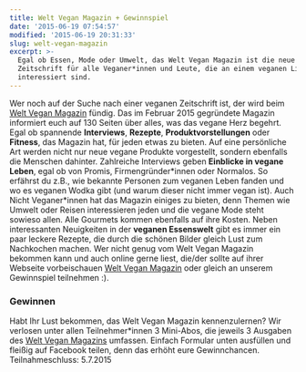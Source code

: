 ```yaml
---
title: Welt Vegan Magazin + Gewinnspiel
date: '2015-06-19 07:54:57'
modified: '2015-06-19 20:31:33'
slug: welt-vegan-magazin
excerpt: >-
  Egal ob Essen, Mode oder Umwelt, das Welt Vegan Magazin ist die neue
  Zeitschrift für alle Veganer*innen und Leute, die an einem veganen Lifestyle
  interessiert sind.
---
```


Wer noch auf der Suche nach einer veganen Zeitschrift ist, der wird beim [Welt Vegan Magazin](http://www.welt-vegan-magazin.de/) fündig. Das im Februar 2015 gegründete Magazin informiert euch auf 130 Seiten über alles, was das vegane Herz begehrt. Egal ob spannende **Interviews**, **Rezepte**, **Produktvorstellungen** oder **Fitness**, das Magazin hat, für jeden etwas zu bieten. Auf eine persönliche Art werden nicht nur neue vegane Produkte vorgestellt, sondern ebenfalls die Menschen dahinter. Zahlreiche Interviews geben **Einblicke in vegane Leben**, egal ob von Promis, Firmengründer\*innen oder Normalos. So erfährst du z.B., wie bekannte Personen zum veganen Leben fanden und wo es veganen Wodka gibt (und warum dieser nicht immer vegan ist). Auch Nicht Veganer\*innen hat das Magazin einiges zu bieten, denn Themen wie Umwelt oder Reisen interessieren jeden und die vegane Mode steht sowieso allen. Alle Gourmets kommen ebenfalls auf ihre Kosten. Neben interessanten Neuigkeiten in der **veganen Essenswelt** gibt es immer ein paar leckere Rezepte, die durch die schönen Bilder gleich Lust zum Nachkochen machen. Wer nicht genug vom Welt Vegan Magazin bekommen kann und auch online gerne liest, die/der sollte auf ihrer Webseite vorbeischauen [Welt Vegan Magazin](http://www.welt-vegan-magazin.de/) oder gleich an unserem Gewinnspiel teilnehmen :).

### Gewinnen

Habt Ihr Lust bekommen, das Welt Vegan Magazin kennenzulernen? Wir verlosen unter allen Teilnehmer\*innen 3 Mini-Abos, die jeweils 3 Ausgaben des [Welt Vegan Magazins](http://www.welt-vegan-magazin.de/) umfassen. Einfach Formular unten ausfüllen und fleißig auf Facebook teilen, denn das erhöht eure Gewinnchancen. Teilnahmeschluss: 5.7.2015
